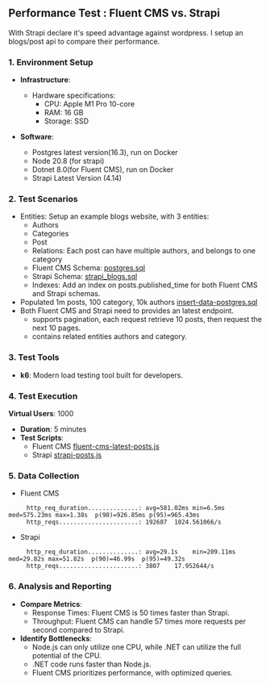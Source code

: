## Performance Test : Fluent CMS vs. Strapi
With Strapi declare it's speed advantage against wordpress. I setup 
an blogs/post api to compare their performance.
### 1. **Environment Setup**

- **Infrastructure**:
    - Hardware specifications:
        - CPU: Apple M1 Pro 10-core
        - RAM: 16 GB
        - Storage: SSD

- **Software**:
    - Postgres latest version(16.3), run on Docker
    - Node 20.8 (for strapi)
    - Dotnet 8.0(for Fluent CMS), run on Docker
    - Strapi Latest Version (4.14)

### 2. **Test Scenarios**
- Entities: Setup an example blogs website, with 3 entities:
  - Authors
  - Categories
  - Post 
  - Relations: Each post can have multiple authors, and belongs to one category
  - Fluent CMS Schema: [postgres.sql](..%2Fserver%2Fexample-schema%2Fpostgres.sql)
  - Strapi Schema: [strapi_blogs.sql](..%2Fserver%2Fexample-schema%2Fstrapi_blogs.sql)
  - Indexes: Add an index on posts.published_time for both Fluent CMS and Strapi schemas.
- Populated 1m posts, 100 category, 10k authors  [insert-data-postgres.sql](..%2Fserver%2Fexample-schema%2Finsert-data-postgres.sql)
- Both Fluent CMS and Strapi need to provides an latest endpoint.
  - supports pagination, each request retrieve 10 posts, then request the next 10 pages.
  - contains related entities authors and category.

### 3. **Test Tools**
- **k6**: Modern load testing tool built for developers.
### 4. **Test Execution**
**Virtual Users**: 1000
- **Duration**: 5 minutes
- **Test Scripts**: 
  - Fluent CMS [fluent-cms-latest-posts.js](..%2Fserver%2Fk6_test_scripts%2Ffluent-cms-latest-posts.js)
  - Strapi [strapi-posts.js](..%2Fserver%2Fk6_test_scripts%2Fstrapi-posts.js)
### 5. **Data Collection**
- Fluent CMS
```
     http_req_duration..............: avg=581.02ms min=6.5ms    med=575.23ms max=1.38s  p(90)=926.85ms p(95)=965.43ms
     http_reqs......................: 192687  1024.561066/s

```
- Strapi 
```
     http_req_duration..............: avg=29.1s    min=209.11ms med=29.82s max=51.82s  p(90)=46.99s  p(95)=49.32s  
     http_reqs......................: 3807    17.952644/s
```
### 6. **Analysis and Reporting**

- **Compare Metrics**:
    - Response Times: Fluent CMS is 50 times faster than Strapi.
    - Throughput: Fluent CMS can handle 57 times more requests per second compared to Strapi.
- **Identify Bottlenecks**:
    - Node.js can only utilize one CPU, while .NET can utilize the full potential of the CPU.
    - .NET code runs faster than Node.js.
    - Fluent CMS prioritizes performance, with optimized queries.